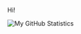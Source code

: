 Hi!

![My GitHub Statistics](https://github-readme-stats.vercel.app/api?username=pataar&show_icons=true&count_private=true&theme=dark&include_all_commits=true)
